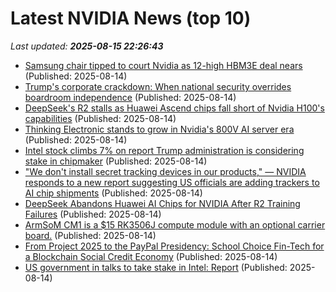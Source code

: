 # Latest NVIDIA News (top 10)
_Last updated: **2025-08-15 22:26:43**_

- [Samsung chair tipped to court Nvidia as 12-high HBM3E deal nears](https://www.digitimes.com/news/a20250814PD236/samsung-nvidia-hbm3e-chips-shipments.html) (Published: 2025-08-14)
- [Trump's corporate crackdown: When national security overrides boardroom independence](https://www.digitimes.com/news/a20250814PD219/president-security-donald-trump-governance-market.html) (Published: 2025-08-14)
- [DeepSeek's R2 stalls as Huawei Ascend chips fall short of Nvidia H100's capabilities](https://www.digitimes.com/news/a20250814VL209/deepseek-ai-training-nvidia-huawei-ascend.html) (Published: 2025-08-14)
- [Thinking Electronic stands to grow in Nvidia's 800V AI server era](https://www.digitimes.com/news/a20250812PD221/thinking-electronic-data-center-nvidia-ai-server-growth.html) (Published: 2025-08-14)
- [Intel stock climbs 7% on report Trump administration is considering stake in chipmaker](https://freerepublic.com/focus/f-chat/4334647/posts) (Published: 2025-08-14)
- ["We don't install secret tracking devices in our products," — NVIDIA responds to a new report suggesting US officials are adding trackers to AI chip shipments](https://www.windowscentral.com/hardware/nvidia/report-ai-chip-trackers-nvidia-responds) (Published: 2025-08-14)
- [DeepSeek Abandons Huawei AI Chips for NVIDIA After R2 Training Failures](https://www.patentlyapple.com/2025/08/deepseek-abandons-huawei-ai-chips-for-nvidia-after-r2-training-failures.html) (Published: 2025-08-14)
- [ArmSoM CM1 is a $15 RK3506J compute module with an optional carrier board.](https://liliputing.com/armsom-cm1-is-a-15-rk3506j-compute-module-with-an-optional-carrier-board/) (Published: 2025-08-14)
- [From Project 2025 to the PayPal Presidency: School Choice Fin-Tech for a Blockchain Social Credit Economy](https://www.activistpost.com/from-project-2025-to-the-paypal-presidency-school-choice-fin-tech-for-a-blockchain-social-credit-economy/) (Published: 2025-08-14)
- [US government in talks to take stake in Intel: Report](https://www.aljazeera.com/economy/2025/8/14/us-government-in-talks-to-take-stake-in-intel-report) (Published: 2025-08-14)
